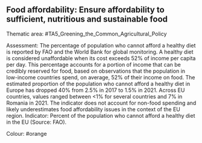 ## Food affordability: Ensure affordability to sufficient, nutritious and sustainable food

Thematic area: #TA5_Greening_the_Common_Agricultural_Policy

Assessment: The percentage of population who cannot afford a healthy diet is reported by FAO and the World Bank for global monitoring. A healthy diet is considered unaffordable when its cost exceeds 52% of income per capita per day. This percentage accounts for a portion of income that can be credibly reserved for food, based on observations that the population in low-income countries spend, on average, 52% of their income on food. The estimated proportion of the population who cannot afford a healthy diet in Europe has dropped 40% from 2.5% in 2017 to 1.5% in 2021. Across EU countries, values ranged between <1% for several countries and 7% in Romania in 2021. The indicator does not account for non-food spending and likely underestimates food affordability issues in the context of the EU region. Indicator: Percent of the population who cannot afford a healthy diet in the EU (Source: FAO).

Colour: #orange